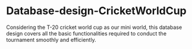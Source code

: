 # Database-design-CricketWorldCup
Considering the T-20 cricket world cup as our mini world, this database design covers all the basic functionalities required to conduct the tournament smoothly and efficiently.
